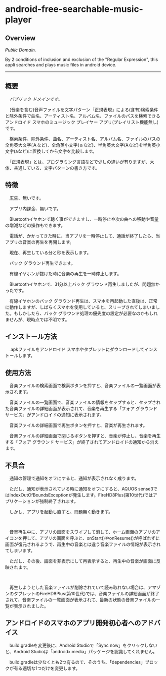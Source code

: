 # android-free-searchable-music-player

## Overview

*Public Domain.*

By 2 conditions of inclusion and exclusion of the "Regular Expression", this appli searches and plays music files in android device.

---

## 概要

　*パブリック ドメインです。*

　(音楽を含む)音声ファイルを文字パターン「正規表現」による(含有)検索条件と除外条件で曲名、アーティスト名、アルバム名、ファイルのパスを検索できるアンドロイド スマホのミュージック プレイヤー アプリ(プレイリスト機能無し)です。

　検索条件、除外条件、曲名、アーティスト名、アルバム名、ファイルのパスの全角英大文字(Ａなど)、全角英小文字(ａなど)、半角英大文字(Aなど)を半角英小文字(aなど)に置換してから文字を比較します。

　「正規表現」とは、プログラミング言語などで少しの違いが有りますが、大体、共通している、文字パターンの書き方です。

## 特徴

　広告、無いです。

　アプリ内課金、無いです。

　Bluetoothイヤホンで聴く事ができますし、一時停止や次の曲への移動や音量の増減などの操作もできます。

　電話が、かかってきた時に、当アプリを一時停止して、通話が終了したら、当アプリの音楽の再生を再開します。

　現在、再生している分と秒を表示します。

　バック グラウンド再生できます。

　有線イヤホンが抜けた時に音楽の再生を一時停止します。

　Bluetoothイヤホンで、31分以上バック グラウンド再生しましたが、問題無かったです。

　有線イヤホンのバック グラウンド再生は、スマホを再起動した直後は、正常に動作しますが、しばらくスマホを使用していると、スリープされてしまいました。もしかしたら、バック グラウンド処理の優先度の設定が必要なのかもしれませんが、現時点では不明です。

## インストール方法

　.apkファイルをアンドロイド スマホやタブレットにダウンロードしてインストールします。

## 使用方法

　音楽ファイルの検索画面で検索ボタンを押すと、音楽ファイルの一覧画面が表示されます。

　音楽ファイルの一覧画面で、音楽ファイルの情報をタップすると、タップされた音楽ファイルの詳細画面が表示されて、音楽を再生する「フォア グラウンド サービス」がアンドロイドの通知に表示されます。

　音楽ファイルの詳細画面で再生ボタンを押すと、音楽が再生されます。

　音楽ファイルの詳細画面で閉じるボタンを押すと、音楽が停止し、音楽を再生する「フォア グラウンド サービス」が終了されてアンドロイドの通知から消えます。

## 不具合

　通知の管理で通知をオフにすると、通知が表示されなく成ります。

　ただし、通知が表示されている時に通知をオフにすると、AQUOS sense3ではIndexOutOfBoundsExceptionが発生します。FireHD8Plus(第10世代)ではアプリケーションが強制終了されます。

　しかし、アプリを起動し直すと、問題無く動きます。

<br />

　音楽再生中に、アプリの画面をスワイプして消して、ホーム画面のアプリのアイコンを押して、アプリの画面を呼ぶと、onStart()やonResume()が呼ばれずに画面が復元されるようで、再生中の音楽とは違う音楽ファイルの情報が表示されてしまいます。

　ただし、その後、画面を非表示にして再表示すると、再生中の音楽が画面に反映されます。

<br />

　再生しようとした音楽ファイルが削除されていて読み取れない場合は、アマゾンのタブレットのFireHD8Plus(第10世代)では、音楽ファイルの詳細画面が終了されて、音楽ファイルの一覧画面が表示されて、最新の状態の音楽ファイルの一覧が表示されました。


## アンドロイドのスマホのアプリ開発初心者へのアドバイス

　build.gradleを変更後に、Android Studioで「Sync now」をクリックしないと、Android Studioは「androidx.media」パッケージを認識してくれません。

　build.gradleは少なくとも2つ有るので、そのうち、「dependencies」ブロックが有る適切な1つだけを変更します。
